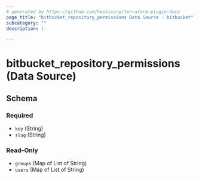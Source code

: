 ```yaml
---
# generated by https://github.com/hashicorp/terraform-plugin-docs
page_title: "bitbucket_repository_permissions Data Source - bitbucket"
subcategory: ""
description: |-
  
---
```


# bitbucket_repository_permissions (Data Source)





<!-- schema generated by tfplugindocs -->
## Schema

### Required

- `key` (String)
- `slug` (String)

### Read-Only

- `groups` (Map of List of String)
- `users` (Map of List of String)
